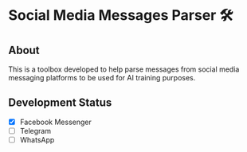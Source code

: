 # Social Media Messages Parser 🛠
## About 
This is a toolbox developed to help parse messages from social media messaging platforms to be used for AI training purposes.

## Development Status
 - [x] Facebook Messenger
 - [ ] Telegram
 - [ ] WhatsApp
